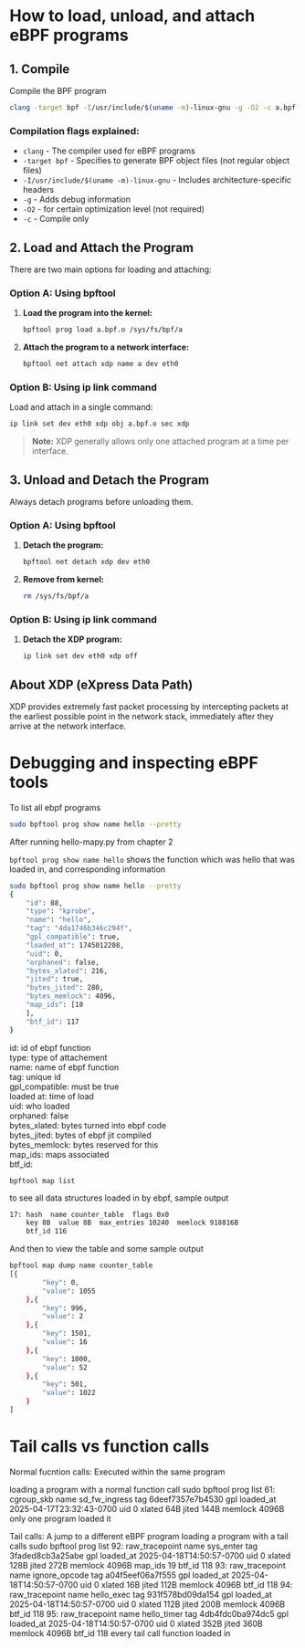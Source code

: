 # How to load, unload, and attach eBPF programs

## 1. Compile

Compile the BPF program

```bash
clang -target bpf -I/usr/include/$(uname -m)-linux-gnu -g -O2 -c a.bpf.c -o a.bpf.o
```

### Compilation flags explained:
- `clang` - The compiler used for eBPF programs
- `-target bpf` - Specifies to generate BPF object files (not regular object files)
- `-I/usr/include/$(uname -m)-linux-gnu` - Includes architecture-specific headers
- `-g` - Adds debug information
- `-O2` - for certain optimization level (not required)
- `-c` - Compile only 

## 2. Load and Attach the Program

There are two main options for loading and attaching:

### Option A: Using bpftool

1. **Load the program into the kernel:**
   ```bash
   bpftool prog load a.bpf.o /sys/fs/bpf/a
   ```

2. **Attach the program to a network interface:**
   ```bash
   bpftool net attach xdp name a dev eth0
   ```

### Option B: Using ip link command

Load and attach in a single command:
```bash
ip link set dev eth0 xdp obj a.bpf.o sec xdp
```

> **Note:** XDP generally allows only one attached program at a time per interface.

## 3. Unload and Detach the Program

Always detach programs before unloading them.

### Option A: Using bpftool

1. **Detach the program:**
   ```bash
   bpftool net detach xdp dev eth0
   ```

2. **Remove from kernel:**
   ```bash
   rm /sys/fs/bpf/a
   ```

### Option B: Using ip link command

1. **Detach the XDP program:**
   ```bash
   ip link set dev eth0 xdp off
   ```

## About XDP (eXpress Data Path)

XDP provides extremely fast packet processing by intercepting packets at the earliest possible point in the network stack, immediately after they arrive at the network interface.

# Debugging and inspecting eBPF tools
To list all ebpf programs
```bash
sudo bpftool prog show name hello --pretty
```

After running hello-mapy.py from chapter 2

`bpftool prog show name hello` shows the function which was hello that was loaded in, and corresponding information

```bash
sudo bpftool prog show name hello --pretty
{
    "id": 88,
    "type": "kprobe",
    "name": "hello",
    "tag": "4da1746b346c294f",
    "gpl_compatible": true,
    "loaded_at": 1745012208,
    "uid": 0,
    "orphaned": false,
    "bytes_xlated": 216,
    "jited": true,
    "bytes_jited": 280,
    "bytes_memlock": 4096,
    "map_ids": [18
    ],
    "btf_id": 117
}
```

id: id of ebpf function  
type: type of attachement  
name: name of ebpf function  
tag: unique id  
gpl_compatible: must be true  
loaded at: time of load  
uid: who loaded  
orphaned: false  
bytes_xlated: bytes turned into ebpf code  
bytes_jited: bytes of ebpf jit compiled  
bytes_memlock: bytes reserved for this  
map_ids: maps associated  
btf_id:  

`bpftool map list` 

to see all data structures loaded in by ebpf, sample output

```bash
17: hash  name counter_table  flags 0x0
	key 8B  value 8B  max_entries 10240  memlock 918816B
	btf_id 116
```

And then to view the table and some sample output

```bash
bpftool map dump name counter_table
[{
        "key": 0,
        "value": 1055
    },{
        "key": 996,
        "value": 2
    },{
        "key": 1501,
        "value": 16
    },{
        "key": 1000,
        "value": 52
    },{
        "key": 501,
        "value": 1022
    }
]
```

# Tail calls vs function calls
Normal fucntion calls: Executed within the same program

loading a program with a normal function call
sudo bpftool prog list 
61: cgroup_skb  name sd_fw_ingress  tag 6deef7357e7b4530  gpl
	loaded_at 2025-04-17T23:32:43-0700  uid 0
	xlated 64B  jited 144B  memlock 4096B
only one program loaded it 

Tail calls: A jump to a different eBPF program
loading a program with a tail calls
sudo bpftool prog list 
92: raw_tracepoint  name sys_enter  tag 3faded8cb3a25abe  gpl
	loaded_at 2025-04-18T14:50:57-0700  uid 0
	xlated 128B  jited 272B  memlock 4096B  map_ids 19
	btf_id 118
93: raw_tracepoint  name ignore_opcode  tag a04f5eef06a7f555  gpl
	loaded_at 2025-04-18T14:50:57-0700  uid 0
	xlated 16B  jited 112B  memlock 4096B
	btf_id 118
94: raw_tracepoint  name hello_exec  tag 931f578bd09da154  gpl
	loaded_at 2025-04-18T14:50:57-0700  uid 0
	xlated 112B  jited 200B  memlock 4096B
	btf_id 118
95: raw_tracepoint  name hello_timer  tag 4db4fdc0ba974dc5  gpl
	loaded_at 2025-04-18T14:50:57-0700  uid 0
	xlated 352B  jited 360B  memlock 4096B
	btf_id 118
every tail call function loaded in